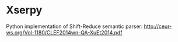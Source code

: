 # Xserpy
Python implementation of Shift-Reduce semantic parser: http://ceur-ws.org/Vol-1180/CLEF2014wn-QA-XuEt2014.pdf
